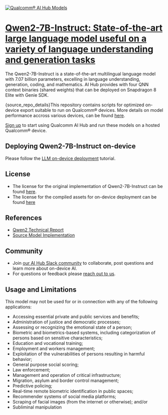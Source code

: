 [![Qualcomm® AI Hub Models](https://qaihub-public-assets.s3.us-west-2.amazonaws.com/qai-hub-models/quic-logo.jpg)](../../README.md)


# [Qwen2-7B-Instruct: State-of-the-art large language model useful on a variety of language understanding and generation tasks](https://aihub.qualcomm.com/models/qwen2_7b_instruct_quantized)

The Qwen2-7B-Instruct is a state-of-the-art multilingual language model with 7.07 billion parameters, excelling in language understanding, generation, coding, and mathematics. AI Hub provides with four QNN context binaries (shared weights) that can be deployed on Snapdragon 8 Elite with Genie SDK.

{source_repo_details}This repository contains scripts for optimized on-device
export suitable to run on Qualcomm® devices. More details on model performance
accross various devices, can be found [here](https://aihub.qualcomm.com/models/qwen2_7b_instruct_quantized).

[Sign up](https://myaccount.qualcomm.com/signup) to start using Qualcomm AI Hub and run these models on a hosted Qualcomm® device.

## Deploying Qwen2-7B-Instruct on-device

Please follow the [LLM on-device deployment](https://github.com/quic/ai-hub-apps/tree/main/tutorials/llm_on_genie) tutorial.





## License
* The license for the original implementation of Qwen2-7B-Instruct can be found
  [here](https://huggingface.co/Qwen/Qwen2-7B-Instruct/blob/main/LICENSE).
* The license for the compiled assets for on-device deployment can be found [here](https://huggingface.co/Qwen/Qwen2-7B-Instruct/blob/main/LICENSE)


## References
* [Qwen2 Technical Report](https://arxiv.org/abs/2407.10671v1)
* [Source Model Implementation](https://github.com/QwenLM/Qwen2.5)



## Community
* Join [our AI Hub Slack community](https://aihub.qualcomm.com/community/slack) to collaborate, post questions and learn more about on-device AI.
* For questions or feedback please [reach out to us](mailto:ai-hub-support@qti.qualcomm.com).


## Usage and Limitations

This model may not be used for or in connection with any of the following applications:

- Accessing essential private and public services and benefits;
- Administration of justice and democratic processes;
- Assessing or recognizing the emotional state of a person;
- Biometric and biometrics-based systems, including categorization of persons based on sensitive characteristics;
- Education and vocational training;
- Employment and workers management;
- Exploitation of the vulnerabilities of persons resulting in harmful behavior;
- General purpose social scoring;
- Law enforcement;
- Management and operation of critical infrastructure;
- Migration, asylum and border control management;
- Predictive policing;
- Real-time remote biometric identification in public spaces;
- Recommender systems of social media platforms;
- Scraping of facial images (from the internet or otherwise); and/or
- Subliminal manipulation


